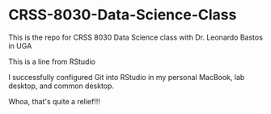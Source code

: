 # CRSS-8030-Data-Science-Class
This is the repo for CRSS 8030 Data Science class with Dr. Leonardo Bastos in UGA

This is a line from RStudio

I successfully configured Git into RStudio in my personal MacBook, lab desktop, and common desktop. 

Whoa, that's quite a relief!!!